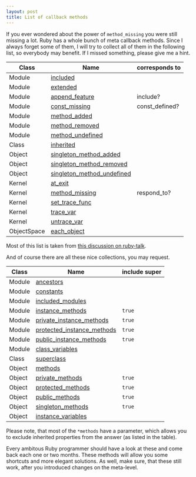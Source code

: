 ```yaml
--- 
layout: post
title: List of callback methods
---
```

<p>If you ever wondered about the power of <code>method_missing</code> you were still missing a lot. Ruby has a whole bunch of meta callback methods. Since I always forget some of them, I will try to collect all of them in the following list, so everybody may benefit. If I missed something, please give me a hint.</p>

<table>
<thead><tr><th>Class</th><th>Name</th><th>corresponds to</th></tr></thead>
<tbody>
<tr><td>Module</td><td><a href="http://ruby-doc.org/core/classes/Module.html#M001683">included</a></td></tr>
<tr><td>Module</td><td><a href="http://ruby-doc.org/core/classes/Module.html#M001684">extended</a></td></tr>
<tr><td>Module</td><td><a href="http://ruby-doc.org/core/classes/Module.html#M001659">append_feature</a></td><td>include?</td></tr>
<tr><td>Module</td><td><a href="http://ruby-doc.org/core/classes/Module.html#M001716">const_missing</a></td><td>const_defined?</td></tr>
<tr><td>Module</td><td><a href="http://ruby-doc.org/core/classes/Module.html#M001685">method_added</a></td></tr>
<tr><td>Module</td><td><a href="http://ruby-doc.org/core/classes/Module.html#M001686">method_removed</a></td></tr>
<tr><td>Module</td><td><a href="http://ruby-doc.org/core/classes/Module.html#M001687">method_undefined</a></td></tr>
<tr><td>Class</td><td><a href="http://ruby-doc.org/core/classes/Class.html#M002812">inherited</a></td></tr>
<tr><td>Object</td><td><a href="http://ruby-doc.org/core/classes/Object.html#M000372">singleton_method_added</a></td></tr>
<tr><td>Object</td><td><a href="http://ruby-doc.org/core/classes/Object.html#M000373">singleton_method_removed</a></td></tr>
<tr><td>Object</td><td><a href="http://ruby-doc.org/core/classes/Object.html#M000374">singleton_method_undefined</a></td></tr>
<tr><td>Kernel</td><td><a href="http://ruby-doc.org/core/classes/Kernel.html#M005936">at_exit</a></td></tr>
<tr><td>Kernel</td><td><a href="http://ruby-doc.org/core/classes/Kernel.html#M005929">method_missing</a></td><td>respond_to?</td></tr>
<tr><td>Kernel</td><td><a href="http://ruby-doc.org/core/classes/Kernel.html#M005943">set_trace_func</a></td></tr>
<tr><td>Kernel</td><td><a href="http://ruby-doc.org/core/classes/Kernel.html#M005941">trace_var</a></td></tr>
<tr><td>Kernel</td><td><a href="http://ruby-doc.org/core/classes/Kernel.html#M005942">untrace_var</a></td></tr>
<tr><td>ObjectSpace</td><td><a href="http://ruby-doc.org/core/classes/ObjectSpace.html#M006763">each_object</a></td></tr>
</tbody>
</table>

<p>Most of this list is taken from <a href="http://blade.nagaokaut.ac.jp/cgi-bin/scat.rb/ruby/ruby-talk/120436">this discussion on ruby-talk</a>.</p>

<p>And of course there are all these nice collections, you may request.</p>

<table>
<thead><tr><th>Class</th><th>Name</th><th>include super</th></tr></thead>
<tbody>
<tr><td>Module</td><td><a href="http://ruby-doc.org/core/classes/Module.html#M001700">ancestors</a></td></tr> 
<tr><td>Module</td><td><a href="http://ruby-doc.org/core/classes/Module.html#M001679">constants</a></td></tr> 
<tr><td>Module</td><td><a href="http://ruby-doc.org/core/classes/Module.html#M001697">included_modules</a></td></tr> 
<tr><td>Module</td><td><a href="http://ruby-doc.org/core/classes/Module.html#M001706">instance_methods</a></td><td><code>true</code></td></tr> 
<tr><td>Module</td><td><a href="http://ruby-doc.org/core/classes/Module.html#M001709">private_instance_methods</a></td><td><code>true</code></td></tr> 
<tr><td>Module</td><td><a href="http://ruby-doc.org/core/classes/Module.html#M001708">protected_instance_methods</a></td><td><code>true</code></td></tr> 
<tr><td>Module</td><td><a href="http://ruby-doc.org/core/classes/Module.html#M001707">public_instance_methods</a></td><td><code>true</code></td></tr>
<tr><td>Module</td><td><a href="http://ruby-doc.org/core/classes/Module.html#M001717">class_variables</a></td></tr> 
<tr><td>Class</td><td><a href="http://ruby-doc.org/core/classes/Class.html#M002816">superclass</a></td></tr> 
<tr><td>Object</td><td><a href="http://ruby-doc.org/core/classes/Object.html#M000359">methods</a></td></tr> 
<tr><td>Object</td><td><a href="http://ruby-doc.org/core/classes/Object.html#M000362">private_methods</a></td><td><code>true</code></td></tr> 
<tr><td>Object</td><td><a href="http://ruby-doc.org/core/classes/Object.html#M000361">protected_methods</a></td><td><code>true</code></td></tr> 
<tr><td>Object</td><td><a href="http://ruby-doc.org/core/classes/Object.html#M000363">public_methods</a></td><td><code>true</code></td></tr> 
<tr><td>Object</td><td><a href="http://ruby-doc.org/core/classes/Object.html#M000360">singleton_methods</a></td><td><code>true</code></td></tr>
<tr><td>Object</td><td><a href="http://ruby-doc.org/core/classes/Object.html#M000364">instance_variables</a></td></tr> 
</tbody>
</table>

<p>Please note, that most of the <code>*methods</code> have a parameter, which allows you to exclude inherited properties from the answer (as listed in the table).</p>

<p>Every ambitous Ruby programmer should have a look at these and come back each one or two 
months. These methods will allow you some shortcuts and more elegant solutions. As well, make sure, that these still work, after you introduced changes on the meta-level.</p>
